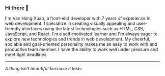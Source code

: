 ### Hi there 👋

I'm Van Hong Xuan, a front-end developer with 7 years of experience in web development. I specialize in creating visually appealing and user-friendly interfaces using the latest technologies such as HTML, CSS, JavaScript, and React. I'm a self-motivated learner and I'm always eager to explore new technologies and trends in web development. My cheerful, sociable and goal-oriented personality makes me an easy to work with and productive team member. I have the ability to work well under pressure and meet tight deadlines.


<!-- [https://xuanvan.vercel.app](https://xuanvan.vercel.app) -->
------------------------------------

*A thing isn’t beautiful because it lasts.*

<!--
**xuanvan229/xuanvan229** is a ✨ _special_ ✨ repository because its `README.md` (this file) appears on your GitHub profile.

Here are some ideas to get you started:

- 🔭 I’m currently working on ...
- 🌱 I’m currently learning ...
- 👯 I’m looking to collaborate on ...
- 🤔 I’m looking for help with ...
- 💬 Ask me about ...
- 📫 How to reach me: ...
- 😄 Pronouns: ...
- ⚡ Fun fact: ...
-->
